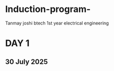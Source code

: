 # Induction-program-
Tanmay joshi btech 1st year electrical engineering 
# DAY 1
## 30 July 2025
### 
